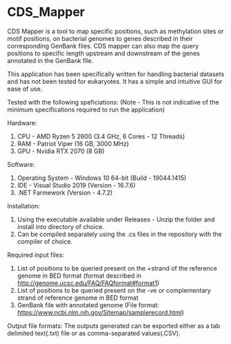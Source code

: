 # CDS_Mapper
CDS Mapper is a tool to map specific positions, such as methylation sites or motif positions, on bacterial genomes to genes described in their corresponding GenBank files.
CDS mapper can also map the query positions to specific length upstream and downstream of the genes annotated in the GenBank file.

This application has been specifically written for handling bacterial datasets and has not been tested for eukaryotes. It has a simple and intuitive GUI for ease of use.

Tested with the following speficiations: (Note - This is not indicative of the minimum specifications required to run the application)

Hardware:
1) CPU - AMD Ryzen 5 2600 (3.4 GHz, 6 Cores - 12 Threads)
2) RAM - Patriot Viper (16 GB, 3000 MHz)
3) GPU - Nvidia RTX 2070 (8 GB)

Software:
1) Operating System - Windows 10 64-bit (Build - 19044.1415)
2) IDE - Visual Studio 2019 (Version - 16.7.6)
3) .NET Farmework (Version - 4.7.2)

Installation: 
1) Using the executable available under Releases - Unzip the folder and install into directory of choice.
2) Can be compiled separately using the .cs files in the repository with the compiler of choice.

Required input files:
1) List of positions to be queried present on the +strand of the reference genome in BED format (format described in http://genome.ucsc.edu/FAQ/FAQformat#format1)
2) List of positions to be queried present on the -ve or complementary strand of reference genome in BED format
3) GenBank file with annotated genome (File format: https://www.ncbi.nlm.nih.gov/Sitemap/samplerecord.html)

Output file formats: The outputs generated can be exported either as a tab delimited text(.txt) file or as comma-separated values(.CSV). 
